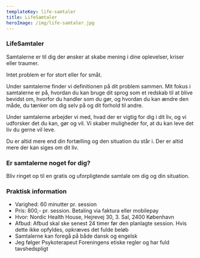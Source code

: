 ```yaml
---
templateKey: life-samtaler
title: LifeSamtaler
heroImage: /img/life-samtaler.jpg
---
```

### LifeSamtaler

Samtalerne er til dig der ønsker at skabe mening i dine oplevelser, kriser eller traumer. 

Intet problem er for stort eller for småt. 

Under samtalerne finder vi definitionen på dit problem sammen. Mit fokus i samtalerne er på, hvordan du kan bruge dit sprog som et redskab til at blive bevidst om, hvorfor du handler som du gør, og hvordan du kan ændre den måde, du tænker om dig selv på og dit forhold til andre.

Under samtalerne arbejder vi med, hvad der er vigtig for dig i dit liv, og vi udforsker det du kan, gør og vil. Vi skaber muligheder for, at du kan leve det liv du gerne vil leve. 

Du er altid mere end din fortælling og den situation du står i. Der er altid mere der kan siges om dit liv.

### Er samtalerne noget for dig?

Bliv ringet op til en gratis og uforpligtende samtale om dig og din situation.

### Praktisk information

* Varighed: 60 minutter pr. session
* Pris: 800,- pr. session. Betaling via faktura eller mobilepay
* Hvor: Nordic Health House, Hejrevej 30, 3. Sal, 2400 København
* Afbud: Afbud skal ske senest 24 timer før den planlagte session. Hvis dette ikke opfyldes, opkræves det fulde beløb
* Samtalerne kan foregå på både dansk og engelsk
* Jeg følger Psykoterapeut Foreningens etiske regler og har fuld tavshedspligt
